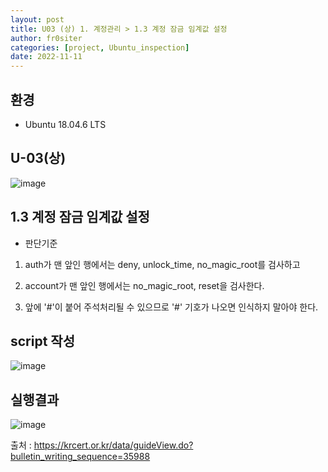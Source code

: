 ```yaml
---
layout: post
title: U03 (상) 1. 계정관리 > 1.3 계정 잠금 임계값 설정
author: fr0siter
categories: [project, Ubuntu_inspection]
date: 2022-11-11
---
```

## 환경

 - Ubuntu 18.04.6 LTS

## U-03(상)  
![image](https://user-images.githubusercontent.com/116713751/201316090-714f154e-dd20-4297-97b9-35d2569b7379.png)

## 1.3 계정 잠금 임계값 설정

 - 판단기준


 1. auth가 맨 앞인 행에서는 deny, unlock_time, no_magic_root를 검사하고

 2. account가 맨 앞인 행에서는 no_magic_root, reset을 검사한다.

 3. 앞에 '#'이 붙어 주석처리될 수 있으므로 '#' 기호가 나오면 인식하지 말아야 한다.

 

 

## script 작성  
![image](https://user-images.githubusercontent.com/116713751/201316107-8150a9da-6218-4058-9b59-43b01f37de04.png)


 

 

## 실행결과  
![image](https://user-images.githubusercontent.com/116713751/201316123-d4463d31-0562-42f3-be25-3974d8bb534c.png)


 

 

출처 : https://krcert.or.kr/data/guideView.do?bulletin_writing_sequence=35988
